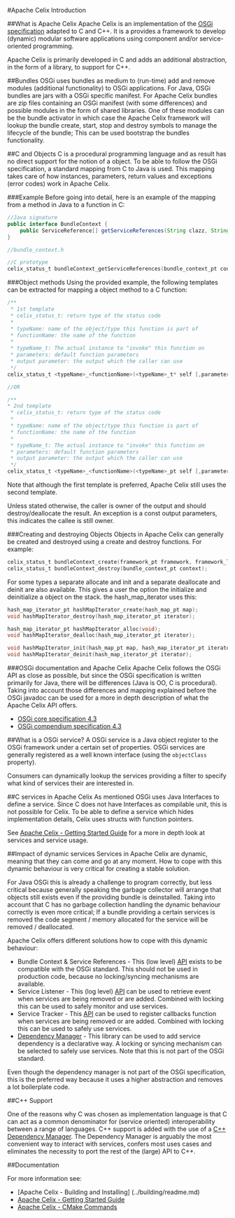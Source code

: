 #Apache Celix Introduction

##What is Apache Celix
Apache Celix is an implementation of the [OSGi specification](https://www.osgi.org/developer/specifications) adapted to C and C++. It is a provides a framework to develop (dynamic) modular software applications using component and/or service-oriented programming.

Apache Celix is primarily developed in C and adds an additional abstraction, in the form of a library, to support for C++. 

##Bundles
OSGi uses bundles as medium to (run-time) add and remove modules (additional functionality) to OSGi applications. For Java, OSGi bundles are jars with a OSGi specific manifest. For Apache Celix bundles are zip files containing an OSGi manifest (with some differences) and possible modules in the form of shared libraries. One of these modules can be the bundle activator in which case the Apache Celix framework will lookup the bundle create, start, stop and destroy symbols to manage the lifecycle of the bundle; This can be used bootstrap the bundles functionality. 

##C and Objects
C is a procedural programming language and as result has no direct support for the notion of a object. 
To be able to follow the OSGi specification, a standard mapping from C to Java is used. This mapping takes care of how instances, parameters, return values and exceptions (error codes) work in Apache Celix.

###Example
Before going into detail, here is an example of the mapping from a method in Java to a function in C:

```Java
//Java signature
public interface BundleContext {
    public ServiceReference[] getServiceReferences(String clazz, String filter) throws InvalidSyntaxException;
}
```

```C
//bundle_context.h

//C prototype
celix_status_t bundleContext_getServiceReferences(bundle_context_pt context, const char* serviceName, const char* filter, array_list_pt* service_references);
```

###Object methods 
Using the provided example, the following templates can be extracted for mapping a object method to a C function:

```C
/**
 * 1st template
 * celix_status_t: return type of the status code
 * 
 * typeName: name of the object/type this function is part of
 * functionName: the name of the function
 * 
 * typeName_t: The actual instance to "invoke" this function on
 * parameters: default function parameters
 * output parameter: the output which the caller can use
 */
celix_status_t <typeName>_<functionName>(<typeName>_t* self [,parameters, ] [, output parameter]);

//OR

/**
* 2nd template
 * celix_status_t: return type of the status code
 * 
 * typeName: name of the object/type this function is part of
 * functionName: the name of the function
 * 
 * typeName_t: The actual instance to "invoke" this function on
 * parameters: default function parameters
 * output parameter: the output which the caller can use
 */
celix_status_t <typeName>_<functionName>(<typeName>_pt self [,parameters, ] [, output parameter]);
```

Note that although the first template is preferred, Apache Celix still uses the second template. 

Unless stated otherwise, the caller is owner of the output and should destroy/deallocate the result.
An exception is a const output parameters, this indicates the callee is still owner.

###Creating and destroying Objects
Objects in Apache Celix can generally be created and destroyed using a create and destroy functions.
For example:

```C
celix_status_t bundleContext_create(framework_pt framework, framework_logger_pt, bundle_pt bundle, bundle_context_pt *bundle_context);
celix_status_t bundleContext_destroy(bundle_context_pt context);
```

For some types a separate allocate and init and a separate deallocate and deinit are also available.
This gives a user the option the initialize and deinitialize a object on the stack. the hash_map_iterator uses this:

```C
hash_map_iterator_pt hashMapIterator_create(hash_map_pt map);
void hashMapIterator_destroy(hash_map_iterator_pt iterator);

hash_map_iterator_pt hashMapIterator_alloc(void);
void hashMapIterator_dealloc(hash_map_iterator_pt iterator);

void hashMapIterator_init(hash_map_pt map, hash_map_iterator_pt iterator);
void hashMapIterator_deinit(hash_map_iterator_pt iterator);
```

###OSGi documentation and Apache Celix
Apache Celix follows the OSGi API as close as possible, but since the OSGi specification is written primarily for Java, there will be differences (Java is OO, C is procedural).
Taking into account those differences and mapping explained before the OSGi javadoc can be used for a more in depth description of what the Apache Celix API offers. 

* [OSGi core specification 4.3](https://osgi.org/javadoc/r4v43/core/index.html)
* [OSGi compendium specification 4.3](https://osgi.org/javadoc/r4v43/cmpn/index.html)

##What is a OSGi service?
A OSGi service is a Java object register to the OSGi framework under a certain set of properties.
OSGi services are generally registered as a well known interface (using the `objectClass` property).
 
Consumers can dynamically lookup the services providing a filter to specify what kind of services their are interested in.   

##C services in Apache Celix
As mentioned OSGi uses Java Interfaces to define a service. Since C does not have Interfaces as compilable unit, this is not possible for Celix.  To be able to define a service which hides implementation details, Celix uses structs with function pointers.
 
See [Apache Celix - Getting Started Guide](https://github.com/apache/celix/blob/master/documents/getting_started/readme.md) for a more in depth look at services and service usage.
 
##Impact of dynamic services
Services in Apache Celix are dynamic, meaning that they can come and go at any moment. 
How to cope with this dynamic behaviour is very critical for creating a stable solution.
 
For Java OSGi this is already a challenge to program correctly, but less critical because generally speaking the garbage collector will arrange that objects still exists even if the providing bundle is deinstalled.
Taking into account that C has no garbage collection handling the dynamic behaviour correctly is even more critical; If a bundle providing a certain services is removed the code segment / memory allocated for the service will be removed / deallocated.
 
Apache Celix offers different solutions how to cope with this dynamic behaviour:

* Bundle Context & Service References  - This (low level) [API](../../framework/public/include/bundle_context.h) exists to be compatible with the OSGi standard. This should not be used in production code, because no locking/syncing mechanisms are available.   
* Service Listener - This (log level) [API](../../framework/public/include/service_listener.h) can be used to retrieve event when services are being removed or are added. Combined with locking this can be used to safely monitor and use services. 
* Service Tracker - This [API](../../framework/public/include/service_tracker.h) can be used to register callbacks function when services are being removed or are added. Combined with locking this can be used to safely use services.
* [Dependency Manager](../../dependency_manager/readme.md) - This library can be used to add service dependency is a declarative way.  A locking or syncing mechanism can be selected to safely use services. Note that this is not part of the OSGi standard.

Even though the dependency manager is not part of the OSGi specification, this is the preferred way because it uses a higher abstraction and removes a lot boilerplate code. 

##C++ Support

One of the reasons why C was chosen as implementation language is that C can act as a common denominator for (service oriented) interoperability between a range of languages.
C++ support is added with the use of a [C++ Dependency Manager](../../dependency_manager_cxx/readme.md).
The Dependency Manager is arguably the most convenient way to interact with services, confers most uses cases and eliminates the necessity to port the rest of the (large) API to C++.

##Documentation

For more information see:

* [Apache Celix - Building and Installing] (../building/readme.md)
* [Apache Celix - Getting Started Guide](../getting_started/readme.md)
* [Apache Celix - CMake Commands](../cmake_commands/readme.md)
